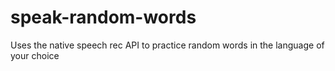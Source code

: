 # speak-random-words
Uses the native speech rec API to practice random words in the language of your choice
